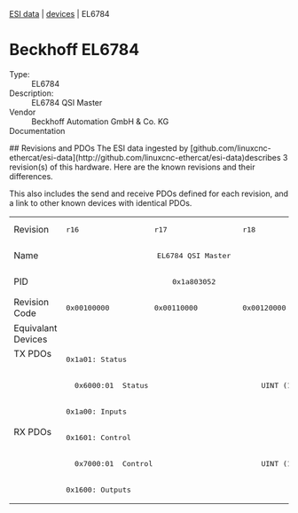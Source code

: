<div class="nav"><a href="/esi-data">ESI data</a> | <a href="/esi-data/devices">devices</a> | EL6784</div>

#  Beckhoff EL6784

<dl>
  <dt>Type:</dt><dd>EL6784</dd>
  <dt>Description:</dt><dd>EL6784 QSI Master</dd>
  <dt>Vendor</dt><dd>Beckhoff Automation GmbH & Co. KG</dd>
  <dt>Documentation</dt><dd><a href=""></a></dd>
</dl>
## Revisions and PDOs
The ESI data ingested by [github.com/linuxcnc-ethercat/esi-data](http://github.com/linuxcnc-ethercat/esi-data)describes 3 revision(s) of this hardware.  Here are the known revisions and their differences.

This also includes the send and receive PDOs defined for each revision, and a link to other known devices with identical PDOs.

<table>
<tr >
<td class="first">Revision</td>
<td ><pre>r16</pre></td>
<td ><pre>r17</pre></td>
<td ><pre>r18</pre></td>
</tr>
<tr >
<td class="first">Name</td>
<td  colspan=3 align="center"><pre>EL6784 QSI Master</pre></td>
</tr>
<tr >
<td class="first">PID</td>
<td  colspan=3 align="center"><pre>0x1a803052</pre></td>
</tr>
<tr >
<td class="first">Revision Code</td>
<td ><pre>0x00100000</pre></td>
<td ><pre>0x00110000</pre></td>
<td ><pre>0x00120000</pre></td>
</tr>
<tr >
<td class="first">Equivalant Devices</td>
<td  colspan=3 align="center"></td>
</tr>
<tr class="txpdo pdosection">
<td class="first" rowspan=3 valign=top>TX PDOs</td>
<td colspan=3 align="left"><pre>0x1a01: Status</pre></td>
<td></td>
</tr>
<tr class="txpdo">
<td  colspan=3 align="left"><pre>  0x6000:01  Status                          UINT (16 bits)</pre></td>
</tr>
<tr class="txpdo pdosection">
<td  colspan=3 align="left"><pre>0x1a00: Inputs</pre></td>
</tr>
<tr class="rxpdo pdosection">
<td class="first" rowspan=3 valign=top>RX PDOs</td>
<td colspan=3 align="left"><pre>0x1601: Control</pre></td>
<td></td>
</tr>
<tr class="rxpdo">
<td  colspan=3 align="left"><pre>  0x7000:01  Control                         UINT (16 bits)</pre></td>
</tr>
<tr class="rxpdo pdosection">
<td  colspan=3 align="left"><pre>0x1600: Outputs</pre></td>
</tr>
</table>
